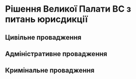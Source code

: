 <!-- TITLE: З питань юрисдикції -->
<!-- SUBTITLE: A quick summary of Vpju -->

# Рішення Великої Палати ВС з питань юрисдикції
## Цивільне провадження
## Адміністративне провадження
## Кримінальне провадження